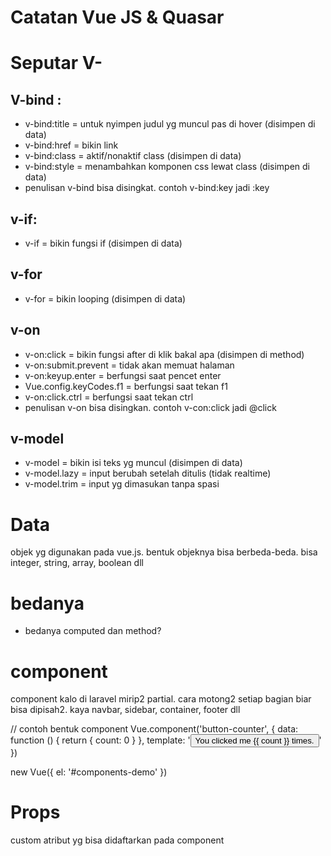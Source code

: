 # Catatan Vue JS & Quasar

# Seputar V-

## V-bind :

- v-bind:title = untuk nyimpen judul yg muncul pas di hover (disimpen di data)
- v-bind:href = bikin link
- v-bind:class = aktif/nonaktif class (disimpen di data)
- v-bind:style = menambahkan komponen css lewat class (disimpen di data)
- penulisan v-bind bisa disingkat. contoh v-bind:key jadi :key

## v-if:

- v-if = bikin fungsi if (disimpen di data)

## v-for

- v-for = bikin looping (disimpen di data)

## v-on

- v-on:click = bikin fungsi after di klik bakal apa (disimpen di method)
- v-on:submit.prevent = tidak akan memuat halaman
- v-on:keyup.enter = berfungsi saat pencet enter
- Vue.config.keyCodes.f1 = berfungsi saat tekan f1
- v-on:click.ctrl = berfungsi saat tekan ctrl
- penulisan v-on bisa disingkan. contoh v-con:click jadi @click

## v-model

- v-model = bikin isi teks yg muncul (disimpen di data)
- v-model.lazy = input berubah setelah ditulis (tidak realtime)
- v-model.trim = input yg dimasukan tanpa spasi

# Data

objek yg digunakan pada vue.js. bentuk objeknya bisa berbeda-beda. bisa integer, string, array, boolean dll

# bedanya

- bedanya computed dan method?

# component

component kalo di laravel mirip2 partial. cara motong2 setiap bagian biar bisa dipisah2. kaya navbar, sidebar, container, footer dll

// contoh bentuk component
Vue.component('button-counter', {
data: function () {
return {
count: 0
}
},
template: '<button v-on:click="count++">You clicked me {{ count }} times.</button>'
})

<div id="components-demo">
  <button-counter></button-counter>
</div>

new Vue({ el: '#components-demo' })

# Props

custom atribut yg bisa didaftarkan pada component
